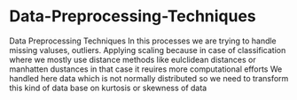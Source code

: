 # Data-Preprocessing-Techniques
Data Preprocessing Techniques
In this processes we are trying to handle missing valuses, outliers.
Applying scaling because in case of classification where we mostly use distance methods like eulclidean distances or manhatten dustances in that case it reuires more computational efforts
We handled here data which is not normally distributed so we need to transform this kind of data base on kurtosis or skewness of data
